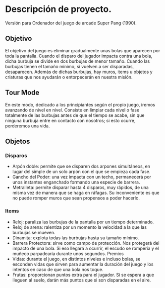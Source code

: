 # Descripción de proyecto.
Versión para Ordenador del juego de arcade Super Pang (1990).
## Objetivo
El objetivo del juego es eliminar gradualmente unas bolas que aparecen por toda la pantalla. Cuando el disparo del jugador impacta contra una bola, dicha burbuja se divide en dos burbujas de menor tamaño. Cuando las burbujas tienen el tamaño mínimo, si vuelven a ser disparadas, desaparecen. Además de dichas burbujas, hay muros, items u objetos y criaturas que nos ayudarán o entorpecerán en nuestra misión. 
## Tour Mode
En este modo, dedicado a los principiantes según el propio juego, iremos avanzando de nivel en nivel. Consiste en limpiar cada nivel o fase totalmente de las burbujas antes de que el tiempo se acabe, sin que ninguna burbuja entre en contacto con nosotros; si esto ocurre, perderemos una vida.
## Objetos
### Disparos
* Arpón doble: permite que se disparen dos arpones simultáneos, en lugar del simple de un solo arpón con el que se empieza cada fase. 
* Gancho del Poder: una vez impacta con un techo, permanecerá por unos instantes enganchado formando una especie de barrera. 
* Metralleta: permite disparar hasta 4 disparos, muy rápidos, de una misma vez de manera que se haga en ráfagas. Su inconveniente es que no puede romper muros que sean propensos a poder hacerlo.
### Items
* Reloj: paraliza las burbujas de la pantalla por un tiempo determinado.
* Reloj de arena: ralentiza por un momento la velocidad a la que las burbujas se mueven. 
* Dinamita: explota todas las burbujas hasta su tamaño mínimo. 
* Barrera Protectora: sirve como campo de protección. Nos protegerá del impacto de una bola. Si eso llegará a ocurrir, el escudo se rompería y el muñeco parpadearía durante unos segundos.
Premios
* Vidas: durante el juego, en distintos niveles e incluso bolas, se esconden vidas que sirven para aumentar la duración del juego y los intentos en caso de que una bola nos toque. 
* Frutas: proporcionan puntos extra para el jugador. Si se espera a que lleguen al suelo, darán más puntos que si son disparadas en el aire. 